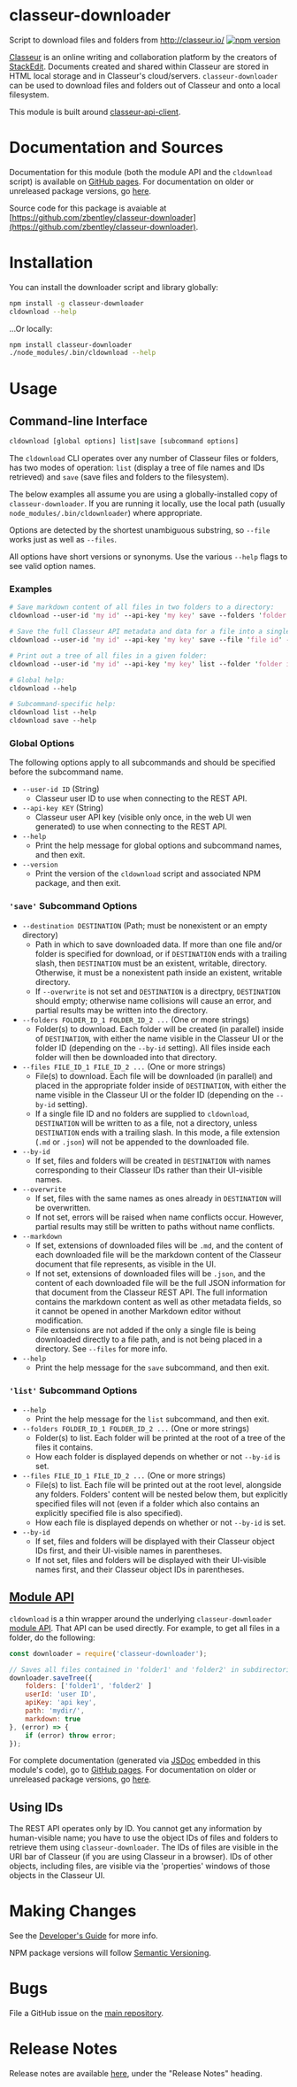 # classeur-downloader

Script to download files and folders from http://classeur.io/
[![npm version](https://badge.fury.io/js/classeur-downloader.svg)](https://www.npmjs.com/package/classeur-downloader)

[Classeur](http://classeur.io/) is an online writing and collaboration platform by the creators of [StackEdit](https://stackedit.io/). Documents created and shared within Classeur are stored in HTML local storage and in Classeur's cloud/servers. `classeur-downloader` can be used to download files and folders out of Classeur and onto a local filesystem.

This module is built around [classeur-api-client](http://zbentley.github.io/classeur-api-client/versions/latest).

# Documentation and Sources

Documentation for this module (both the module API and the `cldownload` script) is available on [GitHub pages](http://zbentley.github.io/classeur-downloader/versions/latest). For documentation on older or unreleased package versions, go [here](http://zbentley.github.io/classeur-downloader).

Source code for this package is avaiable at [https://github.com/zbentley/classeur-downloader](https://github.com/zbentley/classeur-downloader).

# Installation

You can install the downloader script and library globally:

```bash
npm install -g classeur-downloader
cldownload --help
```

...Or locally:

```bash
npm install classeur-downloader
./node_modules/.bin/cldownload --help
```

# Usage

## Command-line Interface

```bash
cldownload [global options] list|save [subcommand options]
```

The `cldownload` CLI operates over any number of Classeur files or folders, has two modes of operation: `list` (display a tree of file names and IDs retrieved) and `save` (save files and folders to the filesystem).

The below examples all assume you are using a globally-installed copy of `classeur-downloader`. If you are running it locally, use the local path (usually `node_modules/.bin/cldownloader`) where appropriate.

Options are detected by the shortest unambiguous substring, so `--file` works just as well as `--files`.

All options have short versions or synonyms. Use the various `--help` flags to see valid option names.

### Examples

```perl
# Save markdown content of all files in two folders to a directory:
cldownload --user-id 'my id' --api-key 'my key' save --folders 'folder id 1' 'folder id 2' --save-path /path/to/dir --markdown

# Save the full Classeur API metadata and data for a file into a single JSON document:
cldownload --user-id 'my id' --api-key 'my key' save --file 'file id' --save-path /path/to/a/file.json

# Print out a tree of all files in a given folder:
cldownload --user-id 'my id' --api-key 'my key' list --folder 'folder id'

# Global help:
cldownload --help

# Subcommand-specific help:
cldownload list --help
cldownload save --help
```

### Global Options

The following options apply to all subcommands and should be specified before the subcommand name.

- `--user-id ID` (String)
    - Classeur user ID to use when connecting to the REST API.
- `--api-key KEY` (String)
    - Classeur user API key (visible only once, in the web UI wen generated) to use when connecting to the REST API.
- `--help`
	- Print the help message for global options and subcommand names, and then exit.
- `--version`
	- Print the version of the `cldownload` script and associated NPM package, and then exit.

### `'save'` Subcommand Options

- `--destination DESTINATION` (Path; must be nonexistent or an empty directory)
	- Path in which to save downloaded data. If more than one file and/or folder is specified for download, or if `DESTINATION` ends with a trailing slash, then `DESTINATION` must be an existent, writable, directory. Otherwise, it must be a nonexistent path inside an existent, writable directory.
	- If `--overwrite` is not set and `DESTINATION` is a directpry, `DESTINATION` should empty; otherwise name collisions will cause an error, and partial results may be written into the directory.
- `--folders FOLDER_ID_1 FOLDER_ID_2 ...` (One or more strings)
    - Folder(s) to download. Each folder will be created (in parallel) inside of `DESTINATION`, with either the name visible in the Classeur UI or the folder ID (depending on the `--by-id` setting). All files inside each folder will then be downloaded into that directory.
- `--files FILE_ID_1 FILE_ID_2 ...` (One or more strings)
    - File(s) to download. Each file will be downloaded (in parallel) and placed in the appropriate folder inside of `DESTINATION`, with either the name visible in the Classeur UI or the folder ID (depending on the `--by-id` setting).
    - If a single file ID and no folders are supplied to `cldownload`, `DESTINATION` will be written to as a file, not a directory, unless `DESTINATION` ends with a trailing slash. In this mode, a file extension (`.md` or `.json`) will not be appended to the downloaded file.
- `--by-id`
	- If set, files and folders will be created in `DESTINATION` with names corresponding to their Classeur IDs rather than their UI-visible names.
- `--overwrite`
	- If set, files with the same names as ones already in `DESTINATION` will be overwritten.
	- If not set, errors will be raised when name conflicts occur. However, partial results may still be written to paths without name conflicts.
- `--markdown`
	- If set, extensions of downloaded files will be `.md`, and the content of each downloaded file will be the markdown content of the Classeur document that file represents, as visible in the UI.
	- If not set, extensions of downloaded files will be `.json`, and the content of each downloaded file will be the full JSON information for that document from the Classeur REST API. The full information contains the markdown content as well as other metadata fields, so it cannot be opened in another Markdown editor without modification.
	- File extensions are not added if the only a single file is being downloaded directly to a file path, and is not being placed in a directory. See `--files` for more info.
- `--help`
	- Print the help message for the `save` subcommand, and then exit.

### `'list'` Subcommand Options
- `--help`
	- Print the help message for the `list` subcommand, and then exit.
- `--folders FOLDER_ID_1 FOLDER_ID_2 ...` (One or more strings)
    - Folder(s) to list. Each folder will be printed at the root of a tree of the files it contains.
    - How each folder is displayed depends on whether or not `--by-id` is set.
- `--files FILE_ID_1 FILE_ID_2 ...` (One or more strings)
    - File(s) to list. Each file will be printed out at the root level, alongside any folders. Folders' content will be nested below them, but explicitly specified files will not (even if a folder which also contains an explicitly specified file is also specified).
    - How each file is displayed depends on whether or not `--by-id` is set.
- `--by-id`
	- If set, files and folders will be displayed with their Classeur object IDs first, and their UI-visible names in parentheses.
	- If not set, files and folders will be displayed with their UI-visible names first, and their Classeur object IDs in parentheses.

## [Module API](http://zbentley.github.io/classeur-downloader/versions/latest/module-classeur-downloader.html)

`cldownload` is a thin wrapper around the underlying `classeur-downloader` [module API](http://zbentley.github.io/classeur-downloader/versions/latest/module-classeur-downloader.html). That API can be used directly. For example, to get all files in a folder, do the following:

```javascript
const downloader = require('classeur-downloader');

// Saves all files contained in 'folder1' and 'folder2' in subdirectories of mydir/ with those same names:
downloader.saveTree({
	folders: ['folder1', 'folder2' ]
	userId: 'user ID',
	apiKey: 'api key',
	path: 'mydir/',
	markdown: true
}, (error) => {
	if (error) throw error;
});
```

For complete documentation (generated via [JSDoc](usejsdoc.org) embedded in this module's code), go to [GitHub pages](http://zbentley.github.io/classeur-downloader/versions/latest/module-classeur-downloader.html). For documentation on older or unreleased package versions, go [here](http://zbentley.github.io/classeur-downloader).

## Using IDs

The REST API operates only by ID. You cannot get any information by human-visible name; you have to use the object IDs of files and folders to retrieve them using `classeur-downloader`. The IDs of files are visible in the URI bar of Classeur (if you are using Classeur in a browser). IDs of other objects, including files, are visible via the 'properties' windows of those objects in the Classeur UI.

# Making Changes

See the [Developer's Guide](https://github.com/zbentley/classeur-downloader/blob/master/doc/tutorials/DeveloperGuide.md) for more info.

NPM package versions will follow [Semantic Versioning](http://semver.org/).

# Bugs

File a GitHub issue on the [main repository](https://github.com/zbentley/classeur-downloader).

# Release Notes

Release notes are available [here](http://zbentley.github.io/classeur-downloader/versions/latest/tutorial-VersionIndex.html), under the "Release Notes" heading.